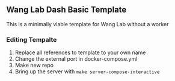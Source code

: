 ## Wang Lab Dash Basic Template

This is a minimally viable template for Wang Lab without a worker

### Editing Tempalte

1. Replace all references to template to your own name
1. Change the external port in docker-compose.yml
1. Make new repo
1. Bring up the server with ```make server-compose-interactive```